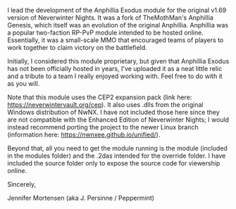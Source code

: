 I lead the development of the Anphillia Exodus module for the original v1.69 version of Neverwinter Nights. It was a fork of TheMothMan's Anphillia Genesis, which itself was an evolution of the original Anphillia. Anphillia was a popular two-faction RP-PvP module intended to be hosted online. Essentially, it was a small-scale MMO that encouraged teams of players to work together to claim victory on the battlefield.

Initially, I considered this module proprietary, but given that Anphillia Exodus has not been officially hosted in years, I've uploaded it as a neat little relic and a tribute to a team I really enjoyed working with. Feel free to do with it as you will.

Note that this module uses the CEP2 expansion pack (link here: https://neverwintervault.org/cep). It also uses .dlls from the original Windows distribution of NwNX. I have not included those here since they are not compatible with the Enhanced Edition of Neverwinter Nights; I would instead recommend porting the project to the newer Linux branch (information here: https://nwnxee.github.io/unified/).

Beyond that, all you need to get the module running is the module (included in the modules folder) and the .2das intended for the override folder. I have included the source folder only to expose the source code for viewership online.

Sincerely,

Jennifer Mortensen (aka J. Persinne / Peppermint)
